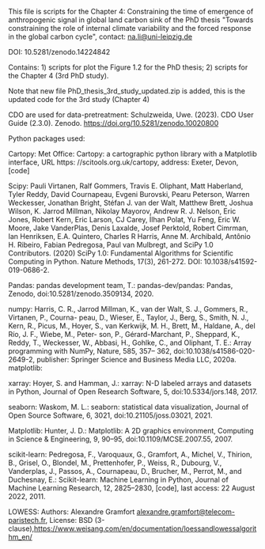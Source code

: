 This file is scripts for the Chapter 4: Constraining the time of emergence of anthropogenic signal in global land carbon sink of the PhD thesis "Towards constraining the role of internal climate variability and the forced response in the global carbon cycle", contact: na.li@uni-leipzig.de

DOI: 10.5281/zenodo.14224842

Contains: 1) scripts for plot the Figure 1.2 for the PhD thesis; 2) scripts for the Chapter 4 (3rd PhD study).

Note that new file PhD_thesis_3rd_study_updated.zip is added, this is the updated code for the 3rd study (Chapter 4)

CDO are used for data-pretreatment: Schulzweida, Uwe. (2023). CDO User Guide (2.3.0). Zenodo. https://doi.org/10.5281/zenodo.10020800

Python packages used:

Cartopy: 
Met Office: Cartopy: a cartographic python library with a Matplotlib interface, URL https: //scitools.org.uk/cartopy, address: Exeter, Devon, [code] 

Scipy: Pauli Virtanen, Ralf Gommers, Travis E. Oliphant, Matt Haberland, Tyler Reddy, David Cournapeau, Evgeni Burovski, Pearu Peterson, Warren Weckesser, Jonathan Bright, Stéfan J. van der Walt, Matthew Brett, Joshua Wilson, K. Jarrod Millman, Nikolay Mayorov, Andrew R. J. Nelson, Eric Jones, Robert Kern, Eric Larson, CJ Carey, İlhan Polat, Yu Feng, Eric W. Moore, Jake VanderPlas, Denis Laxalde, Josef Perktold, Robert Cimrman, Ian Henriksen, E.A. Quintero, Charles R Harris, Anne M. Archibald, Antônio H. Ribeiro, Fabian Pedregosa, Paul van Mulbregt, and SciPy 1.0 Contributors. (2020) SciPy 1.0: Fundamental Algorithms for Scientific Computing in Python. Nature Methods, 17(3), 261-272. DOI: 10.1038/s41592-019-0686-2.

Pandas:
pandas development team, T.: pandas-dev/pandas: Pandas, Zenodo, doi:10.5281/zenodo.3509134, 2020.

numpy:
Harris, C. R., Jarrod Millman, K., van der Walt, S. J., Gommers, R., Virtanen, P., Courna- peau, D., Wieser, E., Taylor, J., Berg, S., Smith, N. J., Kern, R., Picus, M., Hoyer, S., van Kerkwijk, M. H., Brett, M., Haldane, A., del Río, J. F., Wiebe, M., Peter- son, P., Gérard-Marchant, P., Sheppard, K., Reddy, T., Weckesser, W., Abbasi, H., Gohlke, C., and Oliphant, T. E.: Array programming with NumPy, Nature, 585, 357– 362, doi:10.1038/s41586-020-2649-2, publisher: Springer Science and Business Media LLC, 2020a.
matplotlib:

xarray:
Hoyer, S. and Hamman, J.: xarray: N-D labeled arrays and datasets in Python, Journal of Open Research Software, 5, doi:10.5334/jors.148, 2017.

seaborn:
Waskom, M. L.: seaborn: statistical data visualization, Journal of Open Source Software, 6, 3021, doi:10.21105/joss.03021, 2021.

Matplotlib:
Hunter, J. D.: Matplotlib: A 2D graphics environment, Computing in Science & Engineering, 9, 90–95, doi:10.1109/MCSE.2007.55, 2007.

scikit-learn:
Pedregosa, F., Varoquaux, G., Gramfort, A., Michel, V., Thirion, B., Grisel, O., Blondel, M., Prettenhofer, P., Weiss, R., Dubourg, V., Vanderplas, J., Passos, A., Cournapeau, D., Brucher, M., Perrot, M., and Duchesnay, E.: Scikit-learn: Machine Learning in Python, Journal of Machine Learning Research, 12, 2825–2830, [code], last access: 22 August 2022, 2011.

LOWESS:
Authors: Alexandre Gramfort <alexandre.gramfort@telecom-paristech.fr>, License: BSD (3-clause),https://www.weisang.com/en/documentation/loessandlowessalgorithm_en/


